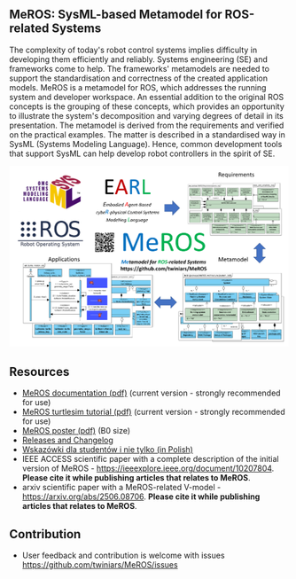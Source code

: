 ## MeROS: SysML-based Metamodel for ROS-related Systems

The complexity of today's robot control systems implies difficulty in developing them efficiently and reliably. Systems engineering (SE) and frameworks come to help. The frameworks' metamodels are needed to support the standardisation and correctness of the created application models. MeROS is a metamodel for ROS, which addresses the running system and developer workspace. An essential addition to the original ROS concepts is the grouping of these concepts, which provides an opportunity to illustrate the system's decomposition and varying degrees of detail in its presentation. The metamodel is derived from the requirements and verified on the practical examples. The matter is described in a standardised way in SysML (Systems Modeling Language). Hence, common development tools that support SysML can help develop robot controllers in the spirit of SE.

<p align="center">
<img src="https://github.com/twiniars/MeROS/blob/main/src/img/meros-graphical-abstract.png"> 
</p>

## Resources
* [MeROS documentation (pdf)](https://github.com/twiniars/MeROS/releases/download/4.0.0/meros-4-0-0-metamodel-doc.pdf) (current version - strongly recommended for use)
* [MeROS turtlesim tutorial (pdf)](https://github.com/twiniars/MeROS/releases/download/4.0.0/meros-4-0-0-turtlesim-doc.pdf) (current version - strongly recommended for use)
* [MeROS poster (pdf)](https://github.com/twiniars/MeROS/releases/download/4.0.4/meros-4-0-0-poster-b0.pdf) (B0 size)
* [Releases and Changelog](https://github.com/twiniars/MeROS/releases)
* [Wskazówki dla studentów i nie tylko (in Polish)](doc/THESES_QUESTIONS_CHECK.md)
* IEEE ACCESS scientific paper with a complete description of the initial version of MeROS - https://ieeexplore.ieee.org/document/10207804. **Please cite it while publishing articles that relates to MeROS**.
* arxiv scientific paper with a MeROS-related V-model - https://arxiv.org/abs/2506.08706. **Please cite it while publishing articles that relates to MeROS**.

## Contribution

* User feedback and contribution is welcome with issues https://github.com/twiniars/MeROS/issues


